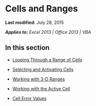 
# Cells and Ranges

 **Last modified:** July 28, 2015

 _**Applies to:** Excel 2013 | Office 2013 | VBA_

## In this section


-  [Looping Through a Range of Cells](ee134d2e-851d-eaaa-009a-90fff7db7517.md)
    
-  [Selecting and Activating Cells](bdfead4b-0909-e67d-e478-7fb33aceec79.md)
    
-  [Working with 3-D Ranges](f80e1976-6d24-8539-8dbe-f0072bbac60f.md)
    
-  [Working with the Active Cell](85624b78-b740-6d9b-12cb-b80332c1bf1d.md)
    
-  [Cell Error Values](cc4ccabf-37f0-b33d-c03f-13763b85e440.md)
    
